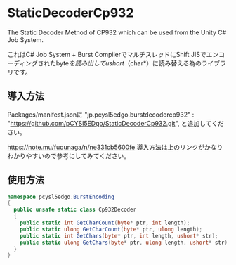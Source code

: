 # StaticDecoderCp932
The Static Decoder Method of CP932 which can be used from the Unity C# Job System.

これはC# Job System + Burst CompilerでマルチスレッドにShift JISでエンコーディングされたbyte*を読み出してushort*（char*）に読み替える為のライブラリです。

## 導入方法
Packages/manifest.jsonに
"jp.pcysl5edgo.burstdecodercp932" : "https://github.com/pCYSl5EDgo/StaticDecoderCp932.git",
と追加してください。

https://note.mu/fuqunaga/n/ne331cb5600fe
導入方法は上のリンクがかなりわかりやすいので参考にしてみてください。

## 使用方法

```csharp
namespace pcysl5edgo.BurstEncoding
{
  public unsafe static class Cp932Decoder
  {
    public static int GetCharCount(byte* ptr, int length);
    public static ulong GetCharCount(byte* ptr, ulong length);
    public static int GetChars(byte* ptr, int length, ushort* str);
    public static ulong GetChars(byte* ptr, ulong length, ushort* str);
  }
}
```

